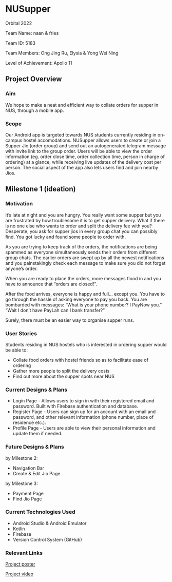 # NUSupper

Orbital 2022

Team Name: naan & fries

Team ID: 5183

Team Members: Ong Jing Ru, Elysia & Yong Wei Ning

Level of Achievement: Apollo 11

## Project Overview

### Aim 

We hope to make a neat and efficient way to collate orders for supper in NUS, through a mobile app.

### Scope

Our Android app is targeted towards NUS students currently residing in on-campus hostel accomodations. NUSupper allows users to create or join a Supper Jio (order group) and send out an autogenerated telegram message with invite link to the group order. Users will be able to view the order information (eg. order close time, order collection time, person in charge of ordering) at a glance, while receiving live updates of the delivery cost per person. The social aspect of the app also lets users find and join nearby Jios.

## Milestone 1 (ideation)

### Motivation 

It’s late at night and you are hungry. You really want some supper but you are frustrated by how troublesome it is to get supper delivery. What if there is no one else who wants to order and split the delivery fee with you? Desperate, you ask for supper jios in every group chat you can possibly find. You got lucky and found some people to order with. 

As you are trying to keep track of the orders, the notifications are being spammed as everyone simultaneously sends their orders from different group chats. The earlier orders are swept up by all the newest notifications and you painstakingly check each message to make sure you did not forget anyone’s order. 

When you are ready to place the orders, more messages flood in and you have to announce that “orders are closed!”.

After the food arrives, everyone is happy and full… except you. You have to go through the hassle of asking everyone to pay you back. You are bombarded with messages: “What is your phone number? I PayNow you.” “Wait I don’t have PayLah can I bank transfer?” 

Surely, there must be an easier way to organise supper runs.

### User Stories

Students residing in NUS hostels who is interested in ordering supper would be able to:
- Collate food orders with hostel friends so as to facilitate ease of ordering
- Gather more people to split the delivery costs
- Find out more about the supper spots near NUS

### Current Designs & Plans

- Login Page - Allows users to sign in with their registered email and password. Built with Firebase authentication and database.
- Register Page - Users can sign up for an account with an email and password, and other relevant information (phone number, place of residence etc.).
- Profile Page - Users are able to view their personal information and update them if needed.

### Future Designs & Plans

by Milestone 2:
- Navigation Bar
- Create & Edit Jio Page

by Milestone 3:
- Payment Page
- Find Jio Page

### Current Technologies Used

- Android Studio & Android Emulator
- Kotlin
- Firebase
- Version Control System (GitHub)

### Relevant Links

[Project poster](https://nusskylab-dev.comp.nus.edu.sg/posters/2022/5183.jpg)

[Project video](https://youtu.be/5t0IynLmr_I)
